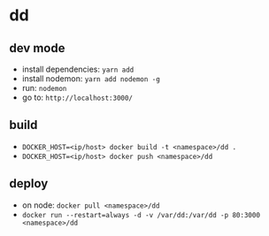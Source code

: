 # dd

## dev mode

* install dependencies: `yarn add`
* install nodemon: `yarn add nodemon -g`
* run: `nodemon`
* go to: `http://localhost:3000/`

## build

* `DOCKER_HOST=<ip/host> docker build -t <namespace>/dd .`
* `DOCKER_HOST=<ip/host> docker push <namespace>/dd`

## deploy

* on node: `docker pull <namespace>/dd`
* `docker run --restart=always -d -v /var/dd:/var/dd -p 80:3000 <namespace>/dd`

